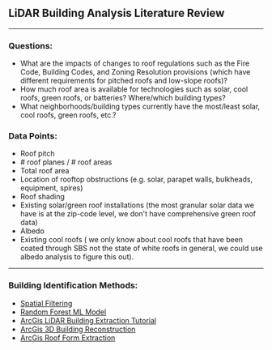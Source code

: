## LiDAR Building Analysis Literature Review

---

### Questions:
- What are the impacts of changes to roof regulations such as the Fire Code, Building Codes, and Zoning Resolution provisions (which have different requirements for pitched roofs and low-slope roofs)?
- How much roof area is available for technologies such as solar, cool roofs, green roofs, or batteries?  Where/which building types?
- What neighborhoods/building types currently have the most/least solar, cool roofs, green roofs, etc.?

### Data Points:
- Roof pitch
- \# roof planes / # roof areas
- Total roof area
- Location of rooftop obstructions (e.g. solar, parapet walls, bulkheads, equipment, spires)
- Roof shading
- Existing solar/green roof installations (the most granular solar data we have is at the zip-code level, we don't have comprehensive green roof data)
- Albedo 
- Existing cool roofs ( we only know about cool roofs that have been coated through SBS not the state of white roofs in general, we could use albedo analysis to figure this out).

---

### Building Identification Methods: 
- [Spatial Filtering](https://www.caee.utexas.edu/prof/kockelman/public_html/TRB12SpatialFiltering.pdf)
- [Random Forest ML Model](https://www.youtube.com/watch?v=RXQBMAGaabs)
- [ArcGis LiDAR Building Extraction Tutorial](https://www.youtube.com/watch?v=x4nJYKeFfzk)
- [ArcGis 3D Building Reconstruction](https://developers.arcgis.com/python/sample-notebooks/building-reconstruction-using-mask-rcnn/)
- [ArcGis Roof Form Extraction](https://learn.arcgis.com/en/projects/extract-roof-forms-for-municipal-development/)
